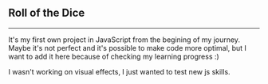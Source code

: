 ## Roll of the Dice
_____________________________

It's my first own project in JavaScript from the begining of my journey. Maybe it's not perfect and it's possible to make code 
more optimal, but I want to add it here because of checking my learning progress :)

I wasn't working on visual effects, I just wanted to test new js skills.